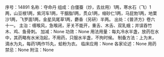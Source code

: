 序号：14891
名称：夺命丹
组成：白僵蚕（炒，去丝用）1两，寒水石（飞）1两，山豆根1两，紫河车1两，干胭脂1两，贯众1两，缩砂仁1两，马屁勃1两，地栗沙1两，飞罗面1两，金星凤尾草1两，麝香（另研）半两。
出处：《普济方》卷六十一。
主治：缠喉风，急喉闭，牙关不能开，重舌、木舌、双乳蛾；并误吞竹木、鸡、鱼骨刺。
加减：None
功效：None
用法用量：每丸冷水半盏，放药在水中，其药略有水米泡起，不用药，只服水半盏，不拘时候。
制备方法：上为末，滴水为丸，每药1两作15丸，蛤粉为衣。
临床应用：None
各家论述：None
用药禁忌：None
附注：None
